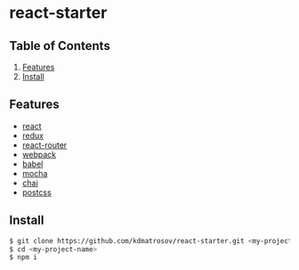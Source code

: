 # react-starter

## Table of Contents
1. [Features](#features)
1. [Install](#install )

## Features
* [react](https://github.com/facebook/react)
* [redux](https://github.com/rackt/redux)
* [react-router](https://github.com/rackt/react-router)
* [webpack](https://github.com/webpack/webpack)
* [babel](https://github.com/babel/babel)
* [mocha](https://github.com/mochajs/mocha)
* [chai](https://github.com/chaijs/chai)
* [postcss](https://github.com/postcss/postcss)

## Install
```bash
$ git clone https://github.com/kdmatrosov/react-starter.git <my-project-name>
$ cd <my-project-name>
$ npm i
```
